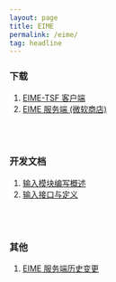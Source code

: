 ```yaml
---
layout: page
title: EIME
permalink: /eime/
tag: headline
---
```



<h3>下载</h3>
<ol>
	<li class="posts-list-item">
		<a class="posts-list-name" href="2022/03/30/eime-tsf-client.html">EIME-TSF 客户端</a>
	</li>
	<li class="posts-list-item">
		<a class="posts-list-name" href="https://www.microsoft.com/store/apps/9NFZN61GQHF8">EIME 服务端 (微软商店)</a>
	</li>
</ol>

<br>
<br>
<h3>开发文档</h3>
<ol>
	<li class="posts-list-item">
		<a class="posts-list-name" href="etkxx-input-addon.html">输入模块编写概述</a>
	</li>
	<li class="posts-list-item">
		<a class="posts-list-name" href="etkxx-input-addon-devel.html">输入接口与定义</a>
	</li>
</ol>
<br>
<br>
<h3>其他</h3>
<ol>
	<li class="posts-list-item">
		<a class="posts-list-name" href="eime-server-changelog.html">EIME 服务端历史变更</a>
	</li>
</ol>

